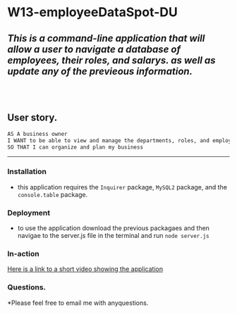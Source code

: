 # W13-employeeDataSpot-DU
## _This is a command-line application that will allow a user to navigate a database of employees, their roles, and salarys.  as well as update any of the previeous information._ 
<br>
<br>

## User story. 
```md
AS A business owner
I WANT to be able to view and manage the departments, roles, and employees in my company
SO THAT I can organize and plan my business
```
---------
### Installation
* this application requires the ```Inquirer``` package, ```MySQL2``` package, and the ```console.table``` package. 

### Deployment
* to use the application download the previous packagaes and then navigae to the server.js file in the terminal and run ```node server.js```

### In-action 
[Here is a link to a short video showing the application](https://youtu.be/7-9EuGvP1Jw)

### Questions.
*Please feel free to email me with anyquestions. 
